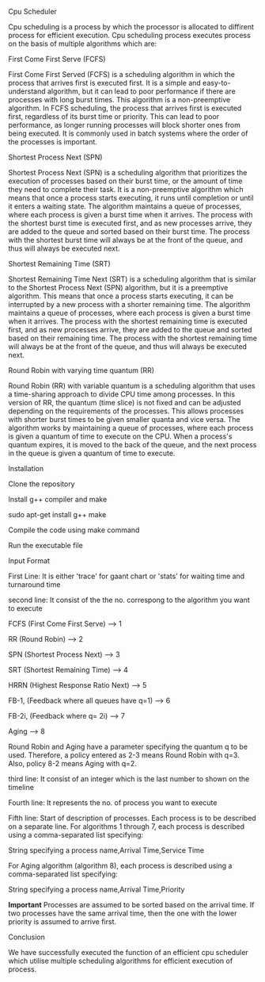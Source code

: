 Cpu Scheduler

Cpu scheduling is a process by which the processor is allocated to diffirent process for efficient execution. Cpu scheduling process executes process on the basis of multiple algorithms which are:

First Come First Serve (FCFS)

First Come First Served (FCFS) is a scheduling algorithm in which the process that arrives first is executed first. It is a simple and easy-to-understand algorithm, but it can lead to poor performance if there are processes with long burst times. This algorithm is a non-preemptive algorithm. In FCFS scheduling, the process that arrives first is executed first, regardless of its burst time or priority. This can lead to poor performance, as longer running processes will block shorter ones from being executed. It is commonly used in batch systems where the order of the processes is important.

Shortest Process Next (SPN)

Shortest Process Next (SPN) is a scheduling algorithm that prioritizes the execution of processes based on their burst time, or the amount of time they need to complete their task. It is a non-preemptive algorithm which means that once a process starts executing, it runs until completion or until it enters a waiting state. The algorithm maintains a queue of processes, where each process is given a burst time when it arrives. The process with the shortest burst time is executed first, and as new processes arrive, they are added to the queue and sorted based on their burst time. The process with the shortest burst time will always be at the front of the queue, and thus will always be executed next.

Shortest Remaining Time (SRT)

Shortest Remaining Time Next (SRT) is a scheduling algorithm that is similar to the Shortest Process Next (SPN) algorithm, but it is a preemptive algorithm. This means that once a process starts executing, it can be interrupted by a new process with a shorter remaining time. The algorithm maintains a queue of processes, where each process is given a burst time when it arrives. The process with the shortest remaining time is executed first, and as new processes arrive, they are added to the queue and sorted based on their remaining time. The process with the shortest remaining time will always be at the front of the queue, and thus will always be executed next.

Round Robin with varying time quantum (RR)

Round Robin (RR) with variable quantum is a scheduling algorithm that uses a time-sharing approach to divide CPU time among processes. In this version of RR, the quantum (time slice) is not fixed and can be adjusted depending on the requirements of the processes. This allows processes with shorter burst times to be given smaller quanta and vice versa. The algorithm works by maintaining a queue of processes, where each process is given a quantum of time to execute on the CPU. When a process's quantum expires, it is moved to the back of the queue, and the next process in the queue is given a quantum of time to execute.

Installation

Clone the repository

Install g++ compiler and make

sudo apt-get install g++ make

Compile the code using make command

Run the executable file

Input Format

First Line:  It is either 'trace' for gaant chart or 'stats' for waiting time and turnaround time

second line: It consist of the the no. correspong to the algorithm you want to execute

FCFS (First Come First Serve) --> 1

RR (Round Robin) --> 2

SPN (Shortest Process Next) --> 3

SRT (Shortest Remaining Time) --> 4

HRRN (Highest Response Ratio Next) --> 5

FB-1, (Feedback where all queues have q=1) --> 6

FB-2i, (Feedback where q= 2i) --> 7

Aging --> 8

Round Robin and Aging have a parameter specifying the quantum q to be used. Therefore, a policy entered as 2-3 means Round Robin with q=3. Also, policy 8-2 means Aging with q=2.

third line: It consist of an integer which is the last number to shown on the timeline

Fourth line: It represents the no. of process you want to execute 

Fifth line: Start of description of processes. Each process is to be described on a separate line. For algorithms 1 through 7, each process is described using a comma-separated list specifying:

String specifying a process name,Arrival Time,Service Time

For Aging algorithm (algorithm 8), each process is described using a comma-separated list specifying:

String specifying a process name,Arrival Time,Priority

**Important** Processes are assumed to be sorted based on the arrival time. If two processes have the same arrival time, then the one with the lower priority is assumed to arrive first.

Conclusion

We have successfully executed the function of an efficient cpu scheduler which utilise multiple scheduling algorithms for efficient execution of process.







